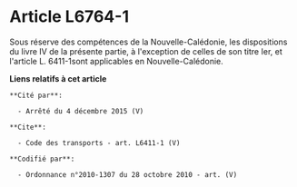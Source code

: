 # Article L6764-1

Sous réserve des compétences de la Nouvelle-Calédonie, les dispositions du livre IV de la présente partie, à l'exception de
celles de son titre Ier, et l'article L. 6411-1sont applicables en Nouvelle-Calédonie.

**Liens relatifs à cet article**

	**Cité par**:

	  - Arrêté du 4 décembre 2015 (V)

	**Cite**:

	  - Code des transports - art. L6411-1 (V)

	**Codifié par**:

	  - Ordonnance n°2010-1307 du 28 octobre 2010 - art. (V)
